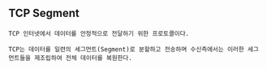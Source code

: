 ## TCP Segment

    TCP 인터넷에서 데이터를 안정적으로 전달하기 위한 프로토콜이다.

    TCP는 데이터를 일련의 세그먼트(Segment)로 분할하고 전송하며 수신측에서는 이러한 세그먼트들을 제조립하여 전체 데이터를 복원한다.
